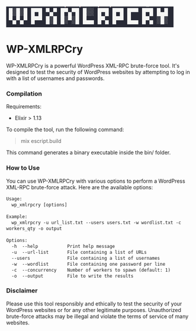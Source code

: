 ![WordPress Logo](assets/wp-logo.png)

# WP-XMLRPCry

WP-XMLRPCry is a powerful WordPress XML-RPC brute-force tool. It's designed to test the security of WordPress websites by attempting to log in with a list of usernames and passwords.

### Compilation

Requirements:
- Elixir > 1.13

To compile the tool, run the following command:

> mix escript.build

This command generates a binary executable inside the bin/ folder.

### How to Use
You can use WP-XMLRPCry with various options to perform a WordPress XML-RPC brute-force attack. Here are the available options:

```
Usage:
  wp_xmlrpcry [options]

Example:
  wp_xmlrpcry -u url_list.txt --users users.txt -w wordlist.txt -c workers_qty -o output

Options:
  -h  --help           Print help message
  -u  --url-list       File containing a list of URLs
  --users              File containing a list of usernames
  -w  --wordlist       File containing one password per line
  -c  --concurrency    Number of workers to spawn (default: 1)
  -o  --output         File to write the results
```

### Disclaimer
Please use this tool responsibly and ethically to test the security of your WordPress websites or for any other legitimate purposes. Unauthorized brute-force attacks may be illegal and violate the terms of service of many websites.